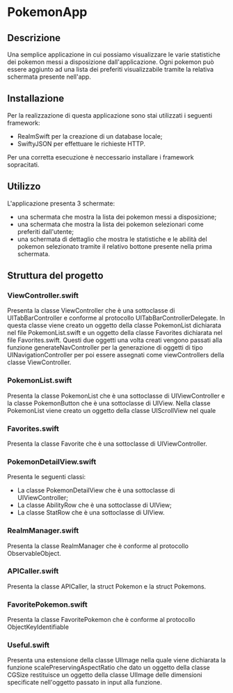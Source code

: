 # PokemonApp

## Descrizione

Una semplice applicazione in cui possiamo visualizzare le varie statistiche dei pokemon messi a disposizione dall'applicazione.
Ogni pokemon può essere aggiunto ad una lista dei preferiti visualizzabile tramite la relativa schermata presente nell'app.

## Installazione
Per la realizzazione di questa applicazione sono stai utilizzati i seguenti framework: 
* RealmSwift per la creazione di un database locale;
* SwiftyJSON per effettuare le richieste HTTP.

Per una corretta esecuzione è neccessario installare i framework sopracitati.

## Utilizzo
L'applicazione presenta 3 schermate:
* una schermata che mostra la lista dei pokemon messi a disposizione;
* una schermata che mostra la lista dei pokemon selezionari come preferiti dall'utente;
* una schermata di dettaglio che mostra le statistiche e le abilità del pokemon selezionato tramite il relativo bottone presente nella prima schermata.

## Struttura del progetto

### ViewController.swift
Presenta la classe ViewController che è una sottoclasse di UITabBarController e conforme al protocollo UITabBarControllerDelegate.
In questa classe viene creato un oggetto della classe PokemonList dichiarata nel file PokemonList.swift e un oggetto della classe Favorites dichiarata
nel file Favorites.swift. Questi due oggetti una volta creati vengono passati alla funzione generateNavController per la generazione di oggetti
di tipo UINavigationController per poi essere assegnati come viewControllers della classe ViewController.

### PokemonList.swift
Presenta la classe PokemonList che è una sottoclasse di UIViewController e la classe PokemonButton che è una sottoclasse di UIView.
Nella classe PokemonList viene creato un oggetto della classe UIScrollView nel quale 


### Favorites.swift
Presenta la classe Favorite che è una sottoclasse di UIViewController.


### PokemonDetailView.swift
Presenta le seguenti classi:
* La classe PokemonDetailView che è una sottoclasse di UIViewController;
* La classe AbilityRow che è una sottoclasse di UIView;
* La classe StatRow che è una sottoclasse di UIView.



### RealmManager.swift
Presenta la classe RealmManager che è conforme al protocollo ObservableObject.


### APICaller.swift
Presenta la classe APICaller, la struct Pokemon e la struct Pokemons.


### FavoritePokemon.swift
Presenta la classe FavoritePokemon che è conforme al protocollo ObjectKeyIdentifiable



### Useful.swift
Presenta una estensione della classe UIImage nella quale viene dichiarata la funzione scalePreservingAspectRatio che dato un oggetto della classe CGSize restituisce un oggetto della classe UIImage delle dimensioni specificate nell'oggetto passato in input alla funzione.



